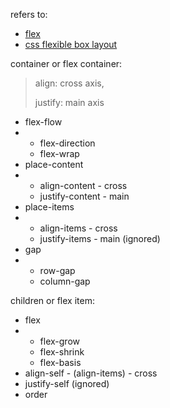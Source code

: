 

refers to:

- [flex](https://developer.mozilla.org/en-US/docs/Glossary/Flex)
- [css flexible box layout](https://developer.mozilla.org/en-US/docs/Web/CSS/CSS_Flexible_Box_Layout)



container or flex container:

> align: cross axis,
>
> justify: main axis

- flex-flow
- - flex-direction
  - flex-wrap
- place-content
- - align-content - cross
  - justify-content - main
- place-items
- - align-items - cross
  - justify-items - main (ignored)
- gap
- - row-gap
  - column-gap


children or flex item:
- flex
- - flex-grow
  - flex-shrink
  - flex-basis
- align-self - (align-items) - cross
- justify-self (ignored)
- order


